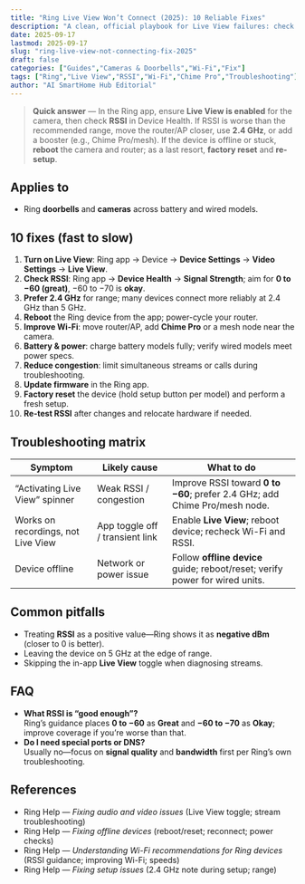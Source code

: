 ```yaml
---
title: "Ring Live View Won’t Connect (2025): 10 Reliable Fixes"
description: "A clean, official playbook for Live View failures: check the in-app Live View toggle, verify RSSI, prefer 2.4 GHz for range, reboot or reset, and improve Wi-Fi where needed."
date: 2025-09-17
lastmod: 2025-09-17
slug: "ring-live-view-not-connecting-fix-2025"
draft: false
categories: ["Guides","Cameras & Doorbells","Wi-Fi","Fix"]
tags: ["Ring","Live View","RSSI","Wi-Fi","Chime Pro","Troubleshooting"]
author: "AI SmartHome Hub Editorial"
---
```


> **Quick answer** — In the Ring app, ensure **Live View is enabled** for the camera, then check **RSSI** in Device Health. If RSSI is worse than the recommended range, move the router/AP closer, use **2.4 GHz**, or add a booster (e.g., Chime Pro/mesh). If the device is offline or stuck, **reboot** the camera and router; as a last resort, **factory reset** and **re-setup**.

## Applies to
- Ring **doorbells** and **cameras** across battery and wired models.

## 10 fixes (fast to slow)
1. **Turn on Live View**: Ring app → Device → **Device Settings** → **Video Settings** → **Live View**.  
2. **Check RSSI**: Ring app → **Device Health** → **Signal Strength**; aim for **0 to −60 (great)**, −60 to −70 is **okay**.  
3. **Prefer 2.4 GHz** for range; many devices connect more reliably at 2.4 GHz than 5 GHz.  
4. **Reboot** the Ring device from the app; power-cycle your router.  
5. **Improve Wi-Fi**: move router/AP, add **Chime Pro** or a mesh node near the camera.  
6. **Battery & power**: charge battery models fully; verify wired models meet power specs.  
7. **Reduce congestion**: limit simultaneous streams or calls during troubleshooting.  
8. **Update firmware** in the Ring app.  
9. **Factory reset** the device (hold setup button per model) and perform a fresh setup.  
10. **Re-test RSSI** after changes and relocate hardware if needed.

## Troubleshooting matrix
| Symptom                            | Likely cause                    | What to do                                                   |
| ---------------------------------- | ------------------------------- | ------------------------------------------------------------ |
| “Activating Live View” spinner     | Weak RSSI / congestion          | Improve RSSI toward **0 to −60**; prefer 2.4 GHz; add Chime Pro/mesh node. |
| Works on recordings, not Live View | App toggle off / transient link | Enable **Live View**; reboot device; recheck Wi-Fi and RSSI. |
| Device offline                     | Network or power issue          | Follow **offline device** guide; reboot/reset; verify power for wired units. |

## Common pitfalls
- Treating **RSSI** as a positive value—Ring shows it as **negative dBm** (closer to 0 is better).  
- Leaving the device on 5 GHz at the edge of range.  
- Skipping the in-app **Live View** toggle when diagnosing streams.

## FAQ
- **What RSSI is “good enough”?**  
  Ring’s guidance places **0 to −60** as **Great** and **−60 to −70** as **Okay**; improve coverage if you’re worse than that.  
- **Do I need special ports or DNS?**  
  Usually no—focus on **signal quality** and **bandwidth** first per Ring’s own troubleshooting.

## References
- Ring Help — *Fixing audio and video issues* (Live View toggle; stream troubleshooting)  
- Ring Help — *Fixing offline devices* (reboot/reset; reconnect; power checks)  
- Ring Help — *Understanding Wi-Fi recommendations for Ring devices* (RSSI guidance; improving Wi-Fi; speeds)  
- Ring Help — *Fixing setup issues* (2.4 GHz note during setup; range)  